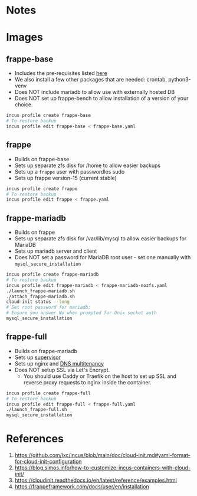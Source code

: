 # Notes

# Images

## frappe-base
- Includes the pre-requisites listed [here](https://frappeframework.com/docs/user/en/installation)
- We also install a few other packages that are needed: crontab, python3-venv
- Does NOT include mariadb to allow use with externally hosted DB
- Does NOT set up frappe-bench to allow installation of a version of your choice.

```bash
incus profile create frappe-base
# To restore backup
incus profile edit frappe-base < frappe-base.yaml
```

## frappe
- Builds on frappe-base
- Sets up separate zfs disk for /home to allow easier backups
- Sets up a `frappe` user with passwordles sudo
- Sets up frappe version-15 (current stable)

```bash
incus profile create frappe
# To restore backup
incus profile edit frappe < frappe.yaml
```

## frappe-mariadb
- Builds on frappe
- Sets up separate zfs disk for /var/lib/mysql to allow easier backups for MariaDB
- Sets up mariadb server and client
- Does NOT set a password for MariaDB root user - set one manually with `mysql_secure_installation`

```bash
incus profile create frappe-mariadb
# To restore backup
incus profile edit frappe-mariadb < frappe-mariadb-nozfs.yaml
./launch_frappe-mariadb.sh
./attach_frappe-mariadb.sh
cloud-init status --long
# Set root password for mariadb:
# Ensure you answer No when prompted for Unix socket auth
mysql_secure_installation
```

## frappe-full
- Builds on frappe-mariadb
- Sets up [supervisor](https://frappeframework.com/docs/user/en/bench/guides/setup-production)
- Sets up nginx and [DNS multitenancy](https://frappeframework.com/docs/user/en/bench/guides/setup-multitenancy)
- Does NOT setup SSL via Let's Encrypt. 
    - You should use Caddy or Traefik on the host to set up SSL and reverse proxy requests to nginx inside the container.

```bash
incus profile create frappe-full
# To restore backup
incus profile edit frappe-full < frappe-full.yaml
./launch_frappe-full.sh
mysql_secure_installation
```

# References
1. https://github.com/lxc/incus/blob/main/doc/cloud-init.md#yaml-format-for-cloud-init-configuration
2. https://blog.simos.info/how-to-customize-incus-containers-with-cloud-init/
3. https://cloudinit.readthedocs.io/en/latest/reference/examples.html
4. https://frappeframework.com/docs/user/en/installation
